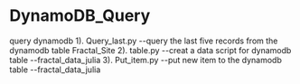 # DynamoDB_Query
query dynamodb
1). Query_last.py --query the last five records from the dynamodb table Fractal_Site
2). table.py --creat a data script for dynamodb table --fractal_data_julia
3). Put_item.py --put new item to the dynamodb table --fractal_data_julia
